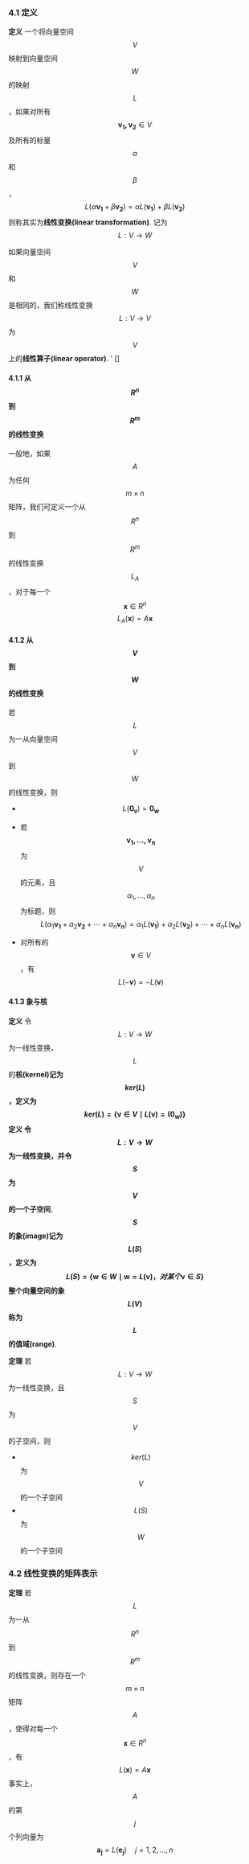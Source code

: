 ### 4.1 定义

**定义** 一个将向量空间$$V$$映射到向量空间$$W$$的映射$$L$$，如果对所有$$\boldsymbol{v_1, v_2} \in V$$及所有的标量$$\alpha$$和$$\beta$$，
$$
L(\alpha\boldsymbol{v_1} + \beta\boldsymbol{v_2}) = \alpha L(\boldsymbol{v_1}) + \beta L(\boldsymbol{v_2})
$$则称其实为**线性变换(linear transformation)**. 记为$$L:V \to W$$


如果向量空间$$V$$和$$W$$是相同的，我们称线性变换$$L: V \to V$$为$$V$$上的**线性算子(linear operator)**.
'
[]




#### 4.1.1 从$$R^n$$到$$R^m$$的线性变换

一般地，如果$$A$$为任何$$m\times n$$矩阵，我们可定义一个从$$R^n$$到$$R^m$$的线性变换$$L_A$$，对于每一个$$\boldsymbol{x} \in R^n$$
$$
L_A(\boldsymbol{x}) = A\boldsymbol{x}
$$

#### 4.1.2 从$$V$$到$$W$$的线性变换

若$$L$$为一从向量空间$$V$$到$$W$$的线性变换，则
* $$L(\boldsymbol{0_v}) = \boldsymbol{0_w}$$
* 若$$\boldsymbol{v_1, \dotsc, v_n}$$为$$V$$的元素，且$$\alpha_1, \dotsc, \alpha_n$$为标题，则  
$$
L(\alpha_1\boldsymbol{v_1} + \alpha_2\boldsymbol{v_2} + \dotsb + \alpha_n\boldsymbol{v_n}) = \alpha_1L(\boldsymbol{v_1}) + \alpha_2L(\boldsymbol{v_2}) + \dotsb + \alpha_nL(\boldsymbol{v_n})
$$

* 对所有的$$\boldsymbol{v} \in V$$，有$$L(-\boldsymbol{v}) = -L(\boldsymbol{v})$$


#### 4.1.3 象与核

**定义** 令$$L: V \to W$$为一线性变换，$$L$$的**核(kernel)**记为$$ker(L)$$，定义为
$$
ker(L) = \{\boldsymbol{v} \in V \mid L(\boldsymbol{v}) = \boldsymbol(0_w)\}
$$
**定义** 令$$L: V \to W$$为一线性变换，并令$$S$$为$$V$$的一个子空间. $$S$$的**象(image)**记为$$L(S)$$，定义为
$$
L(S) = \{\boldsymbol{w} \in W \mid \boldsymbol{w} = L(\boldsymbol{v})，对某个 \boldsymbol{v} \in S\}
$$整个向量空间的象$$L(V)$$称为$$L$$的**值域(range)**.


**定理** 若$$L: V \to W$$为一线性变换，且$$S$$为$$V$$的子空间，则
* $$ker(L)$$为$$V$$的一个子空间
* $$L(S)$$为$$W$$的一个子空间


### 4.2 线性变换的矩阵表示

**定理** 若$$L$$为一从$$R^n$$到$$R^m$$的线性变换，则存在一个$$m\times n$$矩阵$$A$$，使得对每一个$$\boldsymbol{x} \in R^n$$，有
$$
L(\boldsymbol{x}) = A\boldsymbol{x}
$$事实上，$$A$$的第$$j$$个列向量为
$$
\boldsymbol{a_j} = L(\boldsymbol{e_j})\quad j = 1, 2,\dotsc,n
$$





